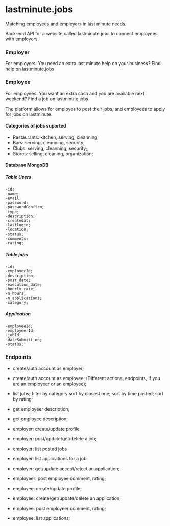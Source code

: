 # lastminute.jobs

Matching employees and employers in last minute needs.

Back-end API for a website called lastminute.jobs to connect employees with employers.

### Employer

For employers: You need an extra last minute help on your business? Find help on lastminute.jobs

### Employee

For employees: You want an extra cash and you are available next weekend? Find a job on lastminute.jobs

The platform allows for employes to post their jobs, and employees to apply for jobs on lastminute.

#### Categories of jobs suported

- Restaurants: kitchen, serving, cleanning;
- Bars: serving, cleanning, security;
- Clubs: serving, cleanning, security;;
- Stores: selling, cleaning, organization;

#### Database MongoDB

##### Table Users

    -id;
    -name;
    -email;
    -password;
    -passwordConfirm;
    -type;
    -description;
    -createdat;
    -lastlogin;
    -location;
    -status;
    -comments;
    -rating;

##### Table jobs

    -id;
    -employerId;
    -description;
    -post_date;
    -execution_date;
    -hourly_rate;
    -n_hours;
    -n_applications;
    -category;

##### Application

    -employeeId;
    -employeerId;
    -jobId;
    -dateSubmittion;
    -status;

### Endpoints

- create/auth account as employer;
- create/auth account as employee;
  (Different actions, endpoints, if you are an employeer or an employee);
- list jobs;
  filter by category
  sort by closest one;
  sort by time posted;
  sort by rating;
- get employeer description;
- get employee description;

- employer: create/update profile
- employer: post/update/get/delete a job;
- employer: list posted jobs
- employer: list applications for a job
- employer: get/update:accept/reject an application;
- employeer: post employee comment, rating;

- employee: create/update profile;
- employee: create/get/update/delete an application;
- employee: post employeer comment, rating;
- employee: list applications;
